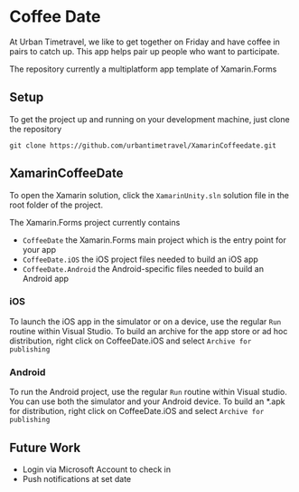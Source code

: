 # Coffee Date

At Urban Timetravel, we like to get together on Friday and have coffee in pairs to catch up. This app helps pair up people who want to participate.

The repository currently a multiplatform app template of Xamarin.Forms

## Setup

To get the project up and running on your development machine, just clone the repository

`git clone https://github.com/urbantimetravel/XamarinCoffeedate.git`

## XamarinCoffeeDate

To open the Xamarin solution, click the `XamarinUnity.sln` solution file in the root folder of the project.

The Xamarin.Forms project currently contains
- `CoffeeDate` the Xamarin.Forms main project which is the entry point for your app
- `CoffeeDate.iOS` the iOS project files needed to build an iOS app
- `CoffeeDate.Android` the Android-specific files needed to build an Android app

### iOS

To launch the iOS app in the simulator or on a device, use the regular `Run` routine within Visual Studio.
To build an archive for the app store or ad hoc distribution, right click on CoffeeDate.iOS and select `Archive for publishing`

### Android

To run the Android project, use the regular `Run` routine within Visual studio. You can use both the simulator and your Android device. 
To build an *.apk for distribution, right click on CoffeeDate.iOS and select `Archive for publishing`

## Future Work

- Login via Microsoft Account to check in 
- Push notifications at set date
